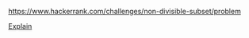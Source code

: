 https://www.hackerrank.com/challenges/non-divisible-subset/problem

[Explain](https://www.hackerrank.com/challenges/non-divisible-subset/forum/comments/160954)
